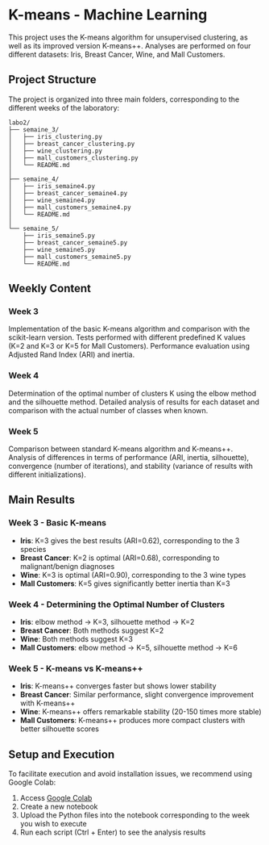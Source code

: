 # K-means - Machine Learning

This project uses the K-means algorithm for unsupervised clustering, as well as its improved version K-means++. Analyses are performed on four different datasets: Iris, Breast Cancer, Wine, and Mall Customers.

## Project Structure

The project is organized into three main folders, corresponding to the different weeks of the laboratory:

```
labo2/
├── semaine_3/
│   ├── iris_clustering.py
│   ├── breast_cancer_clustering.py
│   ├── wine_clustering.py
│   ├── mall_customers_clustering.py
│   └── README.md 
│
├── semaine_4/
│   ├── iris_semaine4.py
│   ├── breast_cancer_semaine4.py
│   ├── wine_semaine4.py
│   ├── mall_customers_semaine4.py
│   └── README.md 
│
└── semaine_5/
    ├── iris_semaine5.py
    ├── breast_cancer_semaine5.py
    ├── wine_semaine5.py
    ├── mall_customers_semaine5.py
    └── README.md 
```

## Weekly Content

### Week 3

Implementation of the basic K-means algorithm and comparison with the scikit-learn version. Tests performed with different predefined K values (K=2 and K=3 or K=5 for Mall Customers). Performance evaluation using Adjusted Rand Index (ARI) and inertia.

### Week 4

Determination of the optimal number of clusters K using the elbow method and the silhouette method. Detailed analysis of results for each dataset and comparison with the actual number of classes when known.

### Week 5

Comparison between standard K-means algorithm and K-means++. Analysis of differences in terms of performance (ARI, inertia, silhouette), convergence (number of iterations), and stability (variance of results with different initializations).

## Main Results

### Week 3 - Basic K-means

- **Iris**: K=3 gives the best results (ARI=0.62), corresponding to the 3 species
- **Breast Cancer**: K=2 is optimal (ARI=0.68), corresponding to malignant/benign diagnoses
- **Wine**: K=3 is optimal (ARI=0.90), corresponding to the 3 wine types
- **Mall Customers**: K=5 gives significantly better inertia than K=3

### Week 4 - Determining the Optimal Number of Clusters

- **Iris**: elbow method → K=3, silhouette method → K=2
- **Breast Cancer**: Both methods suggest K=2
- **Wine**: Both methods suggest K=3
- **Mall Customers**: elbow method → K=5, silhouette method → K=6

### Week 5 - K-means vs K-means++

- **Iris**: K-means++ converges faster but shows lower stability
- **Breast Cancer**: Similar performance, slight convergence improvement with K-means++
- **Wine**: K-means++ offers remarkable stability (20-150 times more stable)
- **Mall Customers**: K-means++ produces more compact clusters with better silhouette scores

## Setup and Execution

To facilitate execution and avoid installation issues, we recommend using Google Colab:

1. Access [Google Colab](https://colab.research.google.com/)
2. Create a new notebook
3. Upload the Python files into the notebook corresponding to the week you wish to execute
4. Run each script (Ctrl + Enter) to see the analysis results
